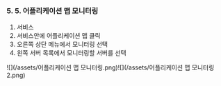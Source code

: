 ### 5. 5. 어플리케이션 맵 모니터링

1. 서비스
2. 서비스안에 어플리케이션 맵 클릭
3. 오른쪽 상단 메뉴에서 모니터링 선택
4. 왼쪽 서버 목록에서 모니터링할 서버를 선택

![](/assets/어플리케이션 맵 모니터링.png)![](/assets/어플리케이션 맵 모니터링2.png)

